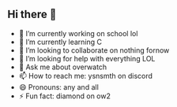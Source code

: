 ## Hi there 👋
- 🔭 I’m currently working on school lol
- 🌱 I’m currently learning C
- 👯 I’m looking to collaborate on nothing fornow
- 🤔 I’m looking for help with everything LOL
- 💬 Ask me about overwatch
- 📫 How to reach me: ysnsmth on discord
- 😄 Pronouns: any and all
- ⚡ Fun fact: diamond on ow2

<!--
**ysnsmthiit/ysnsmthiit** is a ✨ _special_ ✨ repository because its `README.md` (this file) appears on your GitHub profile.

Here are some ideas to get you started:

- 🔭 I’m currently working on ...
- 🌱 I’m currently learning ...
- 👯 I’m looking to collaborate on ...
- 🤔 I’m looking for help with ...
- 💬 Ask me about ...
- 📫 How to reach me: ...
- 😄 Pronouns: ...
- ⚡ Fun fact: ...
-->
